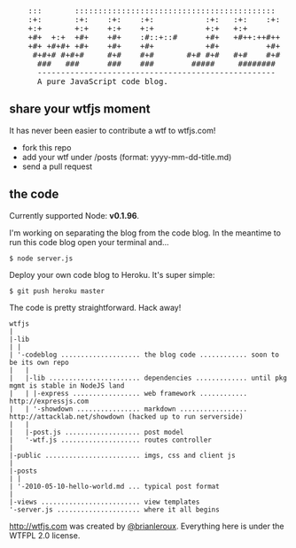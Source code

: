 <pre>    
    :::       ::::::::::::::::::::::::::::::::::::::::::: 
    :+:       :+:    :+:    :+:           :+:   :+:    :+:
    +:+       +:+    +:+    +:+           +:+   +:+       
    +#+  +:+  +#+    +#+    :#::+::#      +#+   +#++:++#++
    +#+ +#+#+ +#+    +#+    +#+           +#+          +#+
     #+#+# #+#+#     #+#    #+#       #+# #+#   #+#    #+#
      ###   ###      ###    ###        #####     ######## 
      ---------------------------------------------------
      A pure JavaScript code blog. 
</pre>    


share your wtfjs moment
---

It has never been easier to contribute a wtf to wtfjs.com!

- fork this repo
- add your wtf under /posts (format: yyyy-mm-dd-title.md)
- send a pull request

the code
---

Currently supported Node: **v0.1.96**.

I'm working on separating the blog from the code blog. In the meantime to run this code blog open your terminal and...    
    
    $ node server.js
    
Deploy your own code blog to Heroku. It's super simple:

    $ git push heroku master

The code is pretty straightforward. Hack away!

    wtfjs
    |
    |-lib
    | |
    | '-codeblog .................... the blog code ............ soon to be its own repo
    |   |
    |   |-lib ....................... dependencies ............. until pkg mgmt is stable in NodeJS land
    |   | |-express ................. web framework ............ http://expressjs.com
    |   | '-showdown ................ markdown ................. http://attacklab.net/showdown (hacked up to run serverside)
    |   |
    |   |-post.js ................... post model
    |   '-wtf.js .................... routes controller
    |
    |-public ........................ imgs, css and client js  
    |
    |-posts
    | |
    | '-2010-05-10-hello-world.md ... typical post format
    |
    |-views ......................... view templates
    '-server.js ..................... where it all begins
    
http://wtfjs.com was created by [@brianleroux](http://twitter.com/brianleroux). Everything here is under the WTFPL 2.0 license.